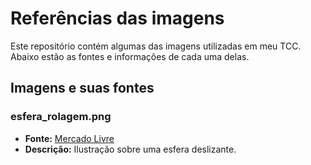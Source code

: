 # Referências das imagens

Este repositório contém algumas das imagens utilizadas em meu TCC. Abaixo estão as fontes e informações de cada uma delas.

## Imagens e suas fontes

### esfera_rolagem.png
- **Fonte:** [Mercado Livre]([https://lista.mercadolivre.com.br/esfera-deslizante-robotica])  
- **Descrição:** Ilustração sobre uma esfera deslizante.  
